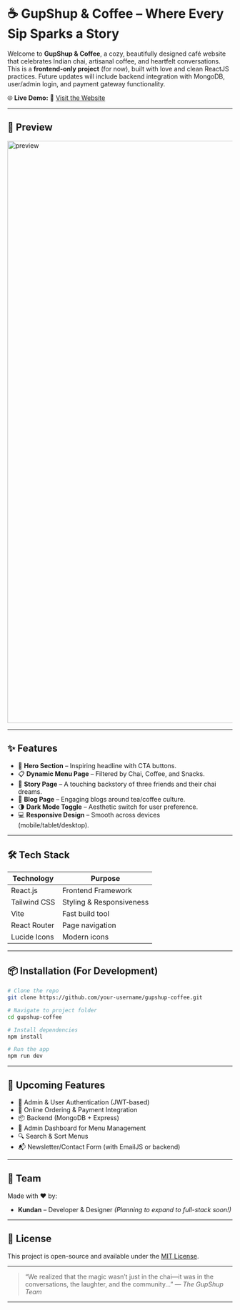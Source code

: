 
# ☕ GupShup & Coffee – Where Every Sip Sparks a Story

Welcome to **GupShup & Coffee**, a cozy, beautifully designed café website that celebrates Indian chai, artisanal coffee, and heartfelt conversations. This is a **frontend-only project** (for now), built with love and clean ReactJS practices. Future updates will include backend integration with MongoDB, user/admin login, and payment gateway functionality.

🌐 **Live Demo:**
🔗 [Visit the Website](https://gup-shup-coffee-kundan234432s-projects.vercel.app/)

---

## 📸 Preview

<img width="600" height="1305" alt="preview" src="https://github.com/user-attachments/assets/494aeb79-2ff9-43b0-b430-6984a7f9b02a" />
<!-- (You can replace this with one of your uploaded screenshots or just mention they're in `/screenshots` folder if uploading on GitHub) -->

---

## ✨ Features

* 🍵 **Hero Section** – Inspiring headline with CTA buttons.
* 📋 **Dynamic Menu Page** – Filtered by Chai, Coffee, and Snacks.
* 📖 **Story Page** – A touching backstory of three friends and their chai dreams.
* 📰 **Blog Page** – Engaging blogs around tea/coffee culture.
* 🌗 **Dark Mode Toggle** – Aesthetic switch for user preference.
* 💻 **Responsive Design** – Smooth across devices (mobile/tablet/desktop).

---

## 🛠️ Tech Stack

| Technology   | Purpose                  |
| ------------ | ------------------------ |
| React.js     | Frontend Framework       |
| Tailwind CSS | Styling & Responsiveness |
| Vite         | Fast build tool          |
| React Router | Page navigation          |
| Lucide Icons | Modern icons             |

---

## 📦 Installation (For Development)

```bash
# Clone the repo
git clone https://github.com/your-username/gupshup-coffee.git

# Navigate to project folder
cd gupshup-coffee

# Install dependencies
npm install

# Run the app
npm run dev
```

---

## 🚧 Upcoming Features

* 🔐 Admin & User Authentication (JWT-based)
* 🛒 Online Ordering & Payment Integration
* 📦 Backend (MongoDB + Express)
* 🧾 Admin Dashboard for Menu Management
* 🔍 Search & Sort Menus
* 📬 Newsletter/Contact Form (with EmailJS or backend)

---

## 👥 Team

Made with ❤️ by:

* **Kundan** – Developer & Designer
  *(Planning to expand to full-stack soon!)*

---

## 📄 License

This project is open-source and available under the [MIT License](LICENSE).

---

> “We realized that the magic wasn’t just in the chai—it was in the conversations, the laughter, and the community...”
> — *The GupShup Team*

---
